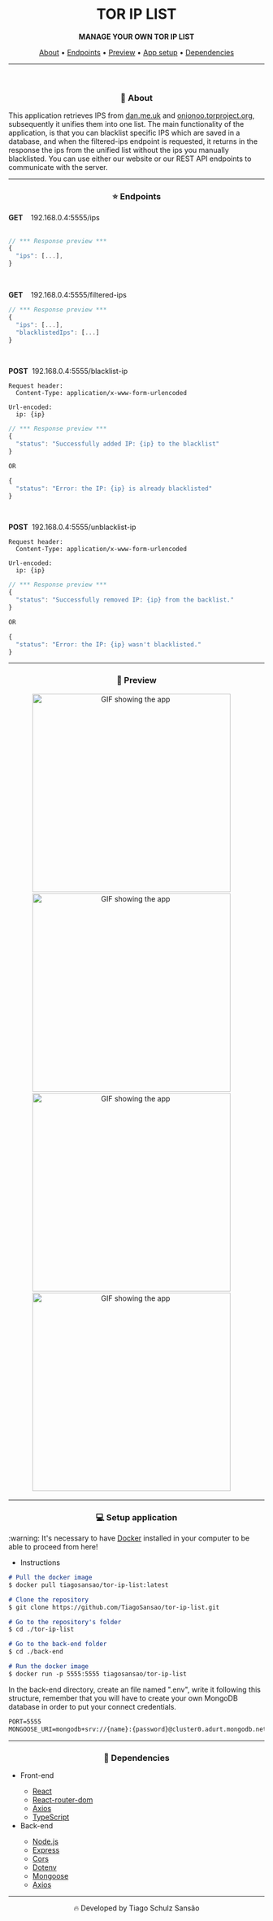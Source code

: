 <header>
  <h1 align="center"> TOR IP LIST </h1>
  <p align="center"> 
    <strong> MANAGE YOUR OWN TOR IP LIST</strong> 
  </p>
  <p align="center"> 
    <a href="#about">About</a> •
    <a href="#endpoints">Endpoints</a> •
    <a href="#preview">Preview</a> •
    <a href="#setup">App setup</a> •
    <a href="#dependencies">Dependencies</a> 
  </p>
  <hr/>
</header>
<main>

  <div id="about">
    <h3 align="center">💁 About</h3>
    <p>This application retrieves IPS from <a href="https://www.dan.me.uk/tornodes" target="_blank">dan.me.uk</a> and <a href="https://onionoo.torproject.org/summary?limit=5000" target="_blank">onionoo.torproject.org</a>, subsequently it unifies them into one list. The main functionality of the application, is that you can blacklist specific   IPS which are saved in a database, and when the filtered-ips endpoint is requested, it returns in the response the ips from the unified list without the ips you manually blacklisted. You can use either our website or our REST API endpoints to communicate with the server.</p>
  </div>

  <hr/>

  <div id="endpoints">
    <h3 align="center">⭐ Endpoints</h3>
<b>GET</b>&nbsp;&nbsp;&nbsp;&nbsp;192.168.0.4:5555/ips <br/>
<br />

```javascript
// *** Response preview ***
{
  "ips": [...],
}
```
<br />

<b>GET</b>&nbsp;&nbsp;&nbsp;&nbsp;192.168.0.4:5555/filtered-ips <br />
```javascript
// *** Response preview ***
{
  "ips": [...],
  "blacklistedIps": [...]
}
```
<br />

<b>POST</b>&nbsp; 192.168.0.4:5555/blacklist-ip <br />

```
Request header:
  Content-Type: application/x-www-form-urlencoded

Url-encoded:
  ip: {ip}
```
```javascript
// *** Response preview ***
{
  "status": "Successfully added IP: {ip} to the blacklist"
}

OR

{
  "status": "Error: the IP: {ip} is already blacklisted"
}
```
<br />

<b>POST</b>&nbsp; 192.168.0.4:5555/unblacklist-ip

```
Request header:
  Content-Type: application/x-www-form-urlencoded

Url-encoded:
  ip: {ip}
```
```javascript
// *** Response preview ***
{
  "status": "Successfully removed IP: {ip} from the backlist."
}

OR

{
  "status": "Error: the IP: {ip} wasn't blacklisted."
}
```

  </div>

  <hr/>

  <div align="center" id="preview">
    <h3 align="center">👀 Preview</h3>
    <img width='390px' src="./front-end/src/assets/preview02.png" alt="GIF showing the app"> &nbsp;&nbsp;&nbsp;&nbsp;
    <img width='390px' src="./front-end/src/assets/preview01.png" alt="GIF showing the app"> &nbsp;&nbsp;&nbsp;&nbsp;
    <img width='390px' src="./front-end/src/assets/preview03.png" alt="GIF showing the app"> &nbsp;&nbsp;&nbsp;&nbsp;
    <img width='390px' src="./front-end/src/assets/preview04.png" alt="GIF showing the app"> &nbsp;&nbsp;&nbsp;&nbsp;
  </div>

  <hr/>

  <div id="setup">
    <h3 align="center">💻 Setup application</h3>
    <p> :warning: It's necessary to have <a href="https://www.docker.com/" target="_blank">Docker</a> installed in your computer to be able to proceed from here! </p>
<ul><li>Instructions</li></ul>

```markdown
# Pull the docker image
$ docker pull tiagosansao/tor-ip-list:latest

# Clone the repository
$ git clone https://github.com/TiagoSansao/tor-ip-list.git

# Go to the repository's folder
$ cd ./tor-ip-list

# Go to the back-end folder
$ cd ./back-end

# Run the docker image
$ docker run -p 5555:5555 tiagosansao/tor-ip-list
```

  <p>In the back-end directory, create an file named ".env", write it following this structure, remember that you will have to create your own MongoDB database in order to put your connect credentials.</p>

```markdown
PORT=5555
MONGOOSE_URI=mongodb+srv://{name}:{password}@cluster0.adurt.mongodb.net/devforum?retryWrites=true&w=majority
```

  </div>

  <hr/>

  <div id="Dependencies">
    <h3 align="center">🚀 Dependencies</h3>
    <ul>
      <li>Front-end</li>
        <ul>
          <li><a href="https://reactjs.org/">React</a></li>
          <li><a href='https://reactrouter.com/web/guides/quick-start'>React-router-dom</a></li>
          <li><a href='https://github.com/axios/axios'>Axios</a></li>
          <li><a href='https://www.typescriptlang.org/'>TypeScript</a></li>
        </ul>
      <li>Back-end</li>
      <ul>
        <li><a href='https://nodejs.org/en/'>Node.js</a></li>
        <li><a href='https://expressjs.com/'>Express</a></li>
        <li><a href='https://www.npmjs.com/package/cors'>Cors</a></li>
        <li><a href='https://www.npmjs.com/package/dotenv'>Dotenv</a></li>
        <li><a href='https://mongoosejs.com/'>Mongoose</a></li>
        <li><a href='https://github.com/axios/axios'>Axios</a></li>
      </ul>
    </ul>
  </div>

  <hr/>

  <p align="center"> 🔥 Developed by Tiago Schulz Sansão  

</main>
